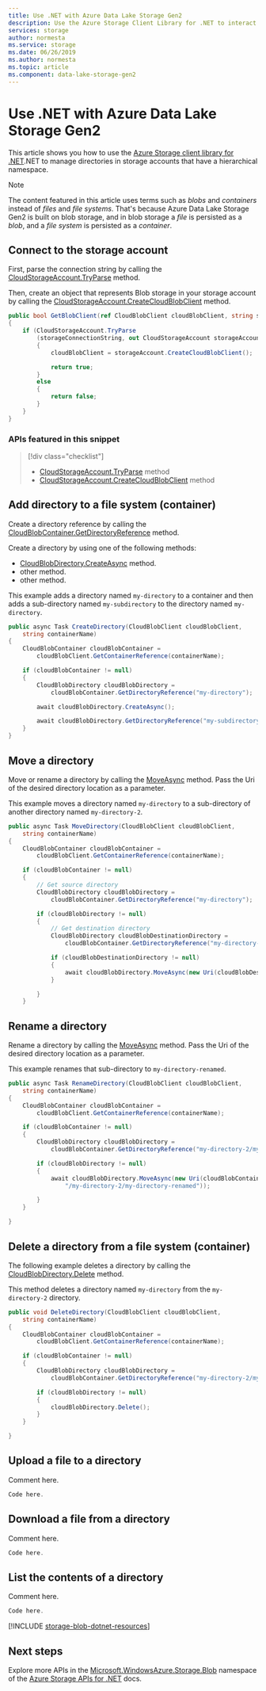 ```yaml
---
title: Use .NET with Azure Data Lake Storage Gen2
description: Use the Azure Storage Client Library for .NET to interact with Azure Blob storage accounts that have a hierarchical namespace.
services: storage
author: normesta
ms.service: storage
ms.date: 06/26/2019
ms.author: normesta
ms.topic: article
ms.component: data-lake-storage-gen2
---
```


# Use .NET with Azure Data Lake Storage Gen2

This article shows you how to use the [Azure Storage client library for .NET](/dotnet/api/overview/azure/storage/client).NET to manage directories in storage accounts that have a hierarchical namespace. 

> [!NOTE]
> The content featured in this article uses terms such as *blobs* and *containers* instead of *files* and *file systems*. That's because Azure Data Lake Storage Gen2 is built on blob storage, and in blob storage a *file* is persisted as a *blob*, and a *file system* is persisted as a *container*. 

## Connect to the storage account 

First, parse the connection string by calling the [CloudStorageAccount.TryParse](/dotnet/api/microsoft.windowsazure.storage.cloudstorageaccount.tryparse) method. 

Then, create an object that represents Blob storage in your storage account by calling the [CloudStorageAccount.CreateCloudBlobClient](https://docs.microsoft.com/dotnet/api/microsoft.windowsazure.storage.cloudstorageaccount.createcloudblobclient?view=azure-dotnet) method.

```cs
public bool GetBlobClient(ref CloudBlobClient cloudBlobClient, string storageConnectionString)
{
    if (CloudStorageAccount.TryParse
        (storageConnectionString, out CloudStorageAccount storageAccount))
        {
            cloudBlobClient = storageAccount.CreateCloudBlobClient();

            return true;
        }
        else
        {
            return false;
        }
    }
}
```

### APIs featured in this snippet 

> [!div class="checklist"] 
> * [CloudStorageAccount.TryParse](/dotnet/api/microsoft.windowsazure.storage.cloudstorageaccount.tryparse) method 
> * [CloudStorageAccount.CreateCloudBlobClient](https://docs.microsoft.com/dotnet/api/microsoft.windowsazure.storage.cloudstorageaccount.createcloudblobclient?view=azure-dotnet) method


## Add directory to a file system (container)

Create a directory reference by calling the [CloudBlobContainer.GetDirectoryReference](https://www.microsoft.com) method.

Create a directory by using one of the following methods:

* [CloudBlobDirectory.CreateAsync](https://www.microsoft.com) method.
* other method.
* other method.

This example adds a directory named `my-directory` to a container and then adds a sub-directory named `my-subdirectory` to the directory named `my-directory`. 

```cs
public async Task CreateDirectory(CloudBlobClient cloudBlobClient,
    string containerName)
{
    CloudBlobContainer cloudBlobContainer =
        cloudBlobClient.GetContainerReference(containerName);

    if (cloudBlobContainer != null)
    {
        CloudBlobDirectory cloudBlobDirectory =
            cloudBlobContainer.GetDirectoryReference("my-directory");

        await cloudBlobDirectory.CreateAsync();

        await cloudBlobDirectory.GetDirectoryReference("my-subdirectory").CreateAsync();
    }
}
```
## Move a directory

Move or rename a directory by calling the [MoveAsync](https://www.microsoft.com) method. Pass the Uri of the desired directory location as a parameter. 

This example moves a directory named `my-directory` to a sub-directory of another directory named `my-directory-2`. 

```cs
public async Task MoveDirectory(CloudBlobClient cloudBlobClient,
    string containerName)
{
    CloudBlobContainer cloudBlobContainer =
        cloudBlobClient.GetContainerReference(containerName);

    if (cloudBlobContainer != null)
    {
        // Get source directory
        CloudBlobDirectory cloudBlobDirectory =
            cloudBlobContainer.GetDirectoryReference("my-directory");

        if (cloudBlobDirectory != null)
        {
            // Get destination directory
            CloudBlobDirectory cloudBlobDestinationDirectory =
                cloudBlobContainer.GetDirectoryReference("my-directory-2");

            if (cloudBlobDestinationDirectory != null)
            {
                await cloudBlobDirectory.MoveAsync(new Uri(cloudBlobDestinationDirectory.Uri.AbsoluteUri + "my-directory/"));
            }

        }
    }
```
## Rename a directory

Rename a directory by calling the [MoveAsync](https://www.microsoft.com) method. Pass the Uri of the desired directory location as a parameter. 

This example renames that sub-directory to `my-directory-renamed`.

```cs
public async Task RenameDirectory(CloudBlobClient cloudBlobClient,
    string containerName)
{
    CloudBlobContainer cloudBlobContainer =
        cloudBlobClient.GetContainerReference(containerName);

    if (cloudBlobContainer != null)
    {
        CloudBlobDirectory cloudBlobDirectory =
            cloudBlobContainer.GetDirectoryReference("my-directory-2/my-directory");

        if (cloudBlobDirectory != null)
        {
            await cloudBlobDirectory.MoveAsync(new Uri(cloudBlobContainer.Uri.AbsoluteUri + 
                "/my-directory-2/my-directory-renamed"));

        }
    }

}
```

## Delete a directory from a file system (container)

The following example deletes a directory by calling the [CloudBlobDirectory.Delete](https://www.microsoft.com) method. 

This method deletes a directory named `my-directory` from the `my-directory-2` directory.  

```cs
public void DeleteDirectory(CloudBlobClient cloudBlobClient,
    string containerName)
{
    CloudBlobContainer cloudBlobContainer =
        cloudBlobClient.GetContainerReference(containerName);

    if (cloudBlobContainer != null)
    {
        CloudBlobDirectory cloudBlobDirectory =
            cloudBlobContainer.GetDirectoryReference("my-directory-2/my-directory");

        if (cloudBlobDirectory != null)
        {
            cloudBlobDirectory.Delete();
        }
    }

}
```
## Upload a file to a directory

Comment here.  

```cs
Code here.
```

## Download a file from a directory

Comment here.  

```cs
Code here.
```

## List the contents of a directory

Comment here.  

```cs
Code here.
```

[!INCLUDE [storage-blob-dotnet-resources](../../../includes/storage-blob-dotnet-resources.md)]

## Next steps

Explore more APIs in the [Microsoft.WindowsAzure.Storage.Blob](https://docs.microsoft.com/dotnet/api/microsoft.windowsazure.storage.blob?view=azure-dotnet) namespace of the [Azure Storage APIs for .NET](https://docs.microsoft.com/dotnet/api/overview/azure/storage?view=azure-dotnet) docs.